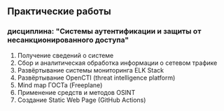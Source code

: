 ## Практические работы 
### дисциплина: "Системы аутентификации и защиты от несанкционированного доступа"
1. Получение сведений о системе
2. Сбор и аналитическая обработка информации о сетевом трафике
3. Развёртывание системы мониторинга ELK Stack
4. Развёртывание OpenCTI (threat intelligence platform)
5. Mind map ГОСТа (Freeplane)
6. Применение средств и методов OSINT
7. Создание Static Web Page (GitHub Actions)
